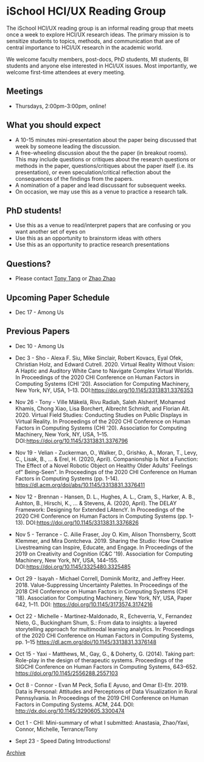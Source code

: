 # iSchool HCI/UX Reading Group

The iSchool HCI/UX reading group is an informal reading group that meets once a week to explore HCI/UX research ideas. The primary mission is to sensitize students to topics, methods, and communication that are of central importance to HCI/UX research in the academic world.

We welcome faculty members, post-docs, PhD students, MI students, BI students and anyone else interested in HCI/UX issues. Most importantly, we welcome first-time attendees at every meeting.

## Meetings
* Thursdays, 2:00pm-3:00pm, online!

## What you should expect
* A 10-15 minutes mini-presentation about the paper being discussed that week by someone leading the discussion.
* A free-wheeling discussion about the the paper (in breakout rooms). This may include questions or critiques about the research questions or methods in the paper, questions/critiques about the paper itself (i.e. its presentation), or even speculation/critical reflection about the consequences of the findings from the papers.
* A nomination of a paper and lead discussant for subsequent weeks.
* On occasion, we may use this as a venue to practice a research talk.

## PhD students!
* Use this as a venue to read/interpret papers that are confusing or you want another set of eyes on
* Use this as an opportunity to brainstorm ideas with others
* Use this as an opportunity to practice research presentations

## Questions?
* Please contact [Tony Tang](https://ischool.utoronto.ca/profile/tony-tang/) or [Zhao Zhao](mailto:zhao.zhao@utoronto.ca)

## Upcoming Paper Schedule


* Dec 17 - Among Us



## Previous Papers

* Dec 10 - Among Us

* Dec 3 - Sho - Alexa F. Siu, Mike Sinclair, Robert Kovacs, Eyal Ofek, Christian Holz, and Edward Cutrell. 2020. Virtual Reality Without Vision: A Haptic and Auditory White Cane to Navigate Complex Virtual Worlds. In Proceedings of the 2020 CHI Conference on Human Factors in Computing Systems (CHI '20). Association for Computing Machinery, New York, NY, USA, 1–13. DOI:https://doi.org/10.1145/3313831.3376353

* Nov 26 - Tony - Ville Mäkelä, Rivu Radiah, Saleh Alsherif, Mohamed Khamis, Chong Xiao, Lisa Borchert, Albrecht Schmidt, and Florian Alt. 2020. Virtual Field Studies: Conducting Studies on Public Displays in Virtual Reality. In Proceedings of the 2020 CHI Conference on Human Factors in Computing Systems (CHI '20). Association for Computing Machinery, New York, NY, USA, 1–15. DOI:https://doi.org/10.1145/3313831.3376796

* Nov 19 - Velian - Zuckerman, O., Walker, D., Grishko, A., Moran, T., Levy, C., Lisak, B., ... & Erel, H. (2020, April). Companionship Is Not a Function: The Effect of a Novel Robotic Object on Healthy Older Adults' Feelings of" Being-Seen". In Proceedings of the 2020 CHI Conference on Human Factors in Computing Systems (pp. 1-14). https://dl.acm.org/doi/abs/10.1145/3313831.3376411

* Nov 12 - Brennan - Hansen, D. L., Hughes, A. L., Cram, S., Harker, A. B., Ashton, B., Hirschi, K., ... & Stevens, A. (2020, April). The DELAY Framework: Designing for Extended LAtencY. In Proceedings of the 2020 CHI Conference on Human Factors in Computing Systems (pp. 1-13). DOI:https://doi.org/10.1145/3313831.3376826

* Nov 5 - Terrance - C. Ailie Fraser, Joy O. Kim, Alison Thornsberry, Scott Klemmer, and Mira Dontcheva. 2019. Sharing the Studio: How Creative Livestreaming can Inspire, Educate, and Engage. In Proceedings of the 2019 on Creativity and Cognition (C&C '19). Association for Computing Machinery, New York, NY, USA, 144–155. DOI:https://doi.org/10.1145/3325480.3325485

* Oct 29 - Isayah - Michael Correll, Dominik Moritz, and Jeffrey Heer. 2018. Value-Suppressing Uncertainty Palettes. In Proceedings of the 2018 CHI Conference on Human Factors in Computing Systems (CHI '18). Association for Computing Machinery, New York, NY, USA, Paper 642, 1–11. DOI: https://doi.org/10.1145/3173574.3174216

* Oct 22 - Michelle - Martinez-Maldonado, R., Echeverria, V., Fernandez Nieto, G., Buckingham Shum, S.: From data to insights: a layered storytelling approach for multimodal learning analytics. In: Proceedings of the 2020 CHI Conference on Human Factors in Computing Systems, pp. 1–15 https://dl.acm.org/doi/10.1145/3313831.3376148

* Oct 15 - Yaxi - Matthews, M., Gay, G., & Doherty, G. (2014). Taking part: Role-play in the design of therapeutic systems. Proceedings of the SIGCHI Conference on Human Factors in Computing Systems, 643–652. https://doi.org/10.1145/2556288.2557103

* Oct 8 - Connor - Evan M Peck, Sofia E Ayuso, and Omar El-Etr. 2019. Data is Personal: Attitudes and Perceptions of Data Visualization in Rural Pennsylvania. In Proceedings of the 2019 CHI Conference on Human Factors in Computing Systems. ACM, 244. DOI: http://dx.doi.org/10.1145/3290605.3300474

* Oct 1 - CHI: Mini-summary of what I submitted: Anastasia, Zhao/Yaxi, Connor, Michelle, Terrance/Tony

* Sept 23 - Speed Dating Introductions!

[Archive](archive.md)
